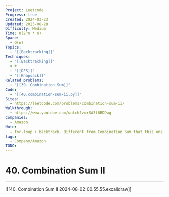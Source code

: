 ```yaml
---
Project: Leetcode
Progress: true
Created: 2024-03-23
Updated: 2025-08-28
Difficulty: Medium
Time: O(2^n * n)
Space:
  - O(n)
Topics:
  - "[[Backtracking]]"
Techniques:
  - "[[Backtracking]]"
  - +
  - "[[DFS]]"
  - "[[Knapsack]]"
Related problems:
  - "[[39. Combination Sum]]"
Code:
  - "[[40.combination-sum-ii.py]]"
Sites:
  - https://leetcode.com/problems/combination-sum-ii/
Walkthrough:
  - https://www.youtube.com/watch?v=rSA3t6BDDwg
Companies:
  - Amazon
Note:
  - for-loop + backtrack. Different from Combination Sum that this one have duplicated numbers
tags:
  - Company/Amazon
TODO:
---
```

# 40. Combination Sum II
---

![[40. Combination Sum II 2024-08-02 00.55.55.excalidraw]]